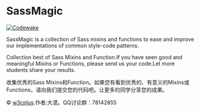 # SassMagic

[![Codewake](https://www.codewake.com/badges/ask_question_flat_square.svg)](https://www.codewake.com/p/sass-resources)

SassMagic is a collection of Sass mixins and functions to ease and improve our implementations of common style-code patterns.

Collection best of Sass Mixins and Function.If you have seen good and meaningful Mixins or Functions, please send us your code.Let more students share your results.

收集优秀的Sass Mixins和Function。如果您有看到优秀的、有意义的Mixins或Functions，请向我们提交您的代码吧。让更多的同学分享您的成果。



© [w3cplus](http://www.w3cplus.com).作者:大漠。QQ讨论群：78142855
